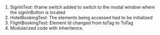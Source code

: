 1.	SignInTest: iframe switch added to switch to the modal window where the signInButton is located
2.	HotelBookingTest: The elements being accessed had to be initialized
3.	FlightBookingTest: Element Id changed from toTag to ToTag
4.  Modularized code with Inheritence.